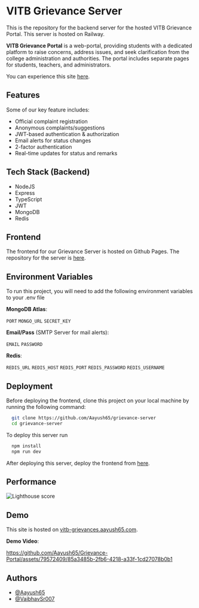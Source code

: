 
# VITB Grievance Server

This is the repository for the backend server for the hosted VITB Grievance Portal. This server is hosted on Railway.

**VITB Grievance Portal** is a web-portal, providing students with a dedicated platform to raise concerns, address issues, and seek clarification from the college administration and authorities. The portal includes separate pages for students, teachers, and administrators.

You can experience this site [here](vitb-grievances.aayush65.com).
## Features

Some of our key feature includes:

- Official complaint registration
- Anonymous complaints/suggestions
- JWT-based authentication & authorization
- Email alerts for status changes
- 2-factor authentication
- Real-time updates for status and remarks
## Tech Stack (Backend)

- NodeJS
- Express
- TypeScript
- JWT
- MongoDB
- Redis
## Frontend

The frontend for our Grievance Server is hosted on Github Pages. The repository for the server is [here](https://github.com/Aayush65/grievance-portal).
## Environment Variables

To run this project, you will need to add the following environment variables to your .env file

**MongoDB Atlas**:

`PORT`
`MONGO_URL`
`SECRET_KEY`

**Email/Pass** (SMTP Server for mail alerts):

`EMAIL`
`PASSWORD`

**Redis**:

`REDIS_URL`
`REDIS_HOST`
`REDIS_PORT`
`REDIS_PASSWORD`
`REDIS_USERNAME`
## Deployment

Before deploying the frontend, clone this project on your local machine by running the following command:

```bash
  git clone https://github.com/Aayush65/grievance-server
  cd grievance-server
```

To deploy this server run

```bash
  npm install
  npm run dev
```

After deploying this server, deploy the frontend from [here](https://github.com/Aayush65/grievance-server).
## Performance

![Lighthouse score](https://github.com/Aayush65/Grievance-Portal/assets/79572409/55b58564-de4b-4910-9d6f-6dcb299a6a3a)

## Demo

This site is hosted on [vitb-grievances.aayush65.com](https://vitb-grievances.aayush65.com).

**Demo Video**:

https://github.com/Aayush65/Grievance-Portal/assets/79572409/85a3485b-2fb6-4218-a33f-1cd27078b0b1

## Authors

- [@Aayush65](https://www.github.com/Aayush65)
- [@VaibhavSr007](https://www.github.com/VaibhavSr007)

